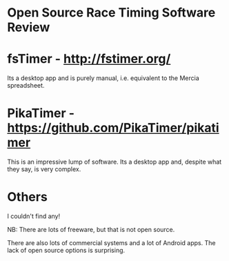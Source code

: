 # Open Source Race Timing Software Review

# fsTimer - http://fstimer.org/

Its a desktop app and is purely manual, i.e. equivalent to the Mercia spreadsheet.

# PikaTimer - https://github.com/PikaTimer/pikatimer

This is an impressive lump of software. Its a desktop app and, despite what they say, is very complex.

# Others

I couldn't find any!

NB: There are lots of freeware, but that is not open source.

There are also lots of commercial systems and a lot of Android apps. The lack of open source options is surprising.